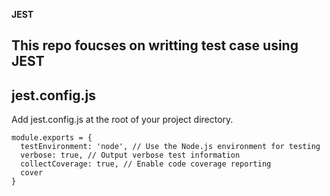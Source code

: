 **JEST**

This repo foucses on writting test case using JEST
---

## jest.config.js
Add jest.config.js at the root of your project directory.
```
module.exports = {
  testEnvironment: 'node', // Use the Node.js environment for testing
  verbose: true, // Output verbose test information
  collectCoverage: true, // Enable code coverage reporting
  cover
}
```